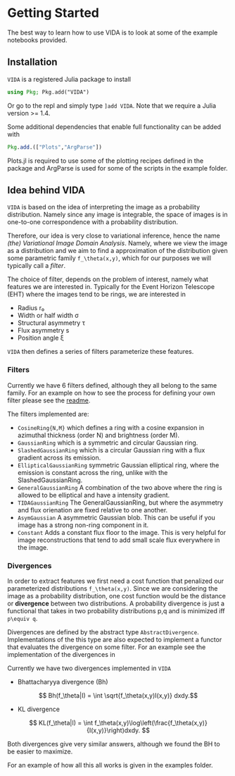 # Getting Started
The best way to learn how to use VIDA is to look at some of the example notebooks provided.

## Installation
`VIDA` is a registered Julia package to install
```julia
using Pkg; Pkg.add("VIDA")
```
Or go to the repl and simply type `]add VIDA`. Note that we require a Julia version >= 1.4.

Some additional dependencies that enable full functionality can be added with
```julia
Pkg.add.(["Plots","ArgParse"])
```
Plots.jl is required to use some of the plotting recipes defined in the package and ArgParse is used for some of the scripts in the example folder.

## Idea behind VIDA
`VIDA` is based on the idea of interpreting the image as a probability distribution. Namely since any image is integrable, the space of images is in one-to-one correspondence with a probability distribution.

Therefore, our idea is very close to variational inference, hence the name *(the) Variational Image Domain Analysis*. Namely, where we view the image as a distribution and we aim to find a approximation of the distribution given some parametric family ``f_\theta(x,y)``, which for our purposes we will typically call a *filter*.

The choice of filter, depends on the problem of interest, namely what features we are interested in. Typically for the Event Horizon Telescope (EHT) where the images tend to be rings, we are interested in

 - Radius r₀
 - Width or half width σ
 - Structural asymmetry τ
 - Flux asymmetry s
 - Position angle ξ

`VIDA` then defines a series of filters parameterize these features.

### Filters
Currently we have 6 filters defined, although they all belong to the same family. For an example on how to see the process for defining your own filter please see the [readme](https://github.com/ptiede/VIDA.jl/blob/master/README.md).

The filters implemented are:

 - `CosineRing{N,M}` which defines a ring with a cosine expansion in azimuthal thickness (order N) and brightness (order M).
 - `GaussianRing` which is a symmetric and circular Gaussian ring.
 - `SlashedGaussianRing` which is a circular Gaussian ring with a flux gradient across its emission.
 - `EllipticalGaussianRing` symmetric Gaussian elliptical ring, where the emission is constant across the ring, unlike with the SlashedGaussianRing.
 - `GeneralGaussianRing` A combination of the two above where the ring is allowed to be elliptical and have a intensity gradient.
 - `TIDAGaussianRing` The GeneralGaussianRing, but where the asymmetry and flux orienation are fixed relative to one another.
 - `AsymGaussian` A asymmetric Gaussian blob. This can be useful if you image has a strong non-ring component in it.
 - `Constant` Adds a constant flux floor to the image. This is very helpful for image reconstructions that tend to add small scale flux everywhere in the image.

### Divergences
In order to extract features we first need a cost function that penalized our parameterized distributions ``f_\theta(x,y)``. Since we are considering the image as a probability distribution, one cost function would be the distance or **divergence** between two distributions. A probability divergence is just a functional that takes in two probability distributions p,q and is minimized iff ``p\equiv q``. 

Divergences are defined by the abstract type `AbstractDivergence`. Implementations of the this type are also expected to implement a functor that evaluates the divergence on some filter. For an example see the implementation of the divergences in 

Currently we have two divergences implemented in `VIDA`
 - Bhattacharyya divergence (Bh)

```math
 Bh(f_\theta|I) = \int \sqrt{f_\theta(x,y)I(x,y)} dxdy.
```

 - KL divergence 
```math
 KL(f_\theta|I) = \int f_\theta(x,y)\log\left(\frac{f_\theta(x,y)}{I(x,y)}\right)dxdy. 
```
Both divergences give very similar answers, although we found the BH to be easier to maximize.



For an example of how all this all works is given in the examples folder.
